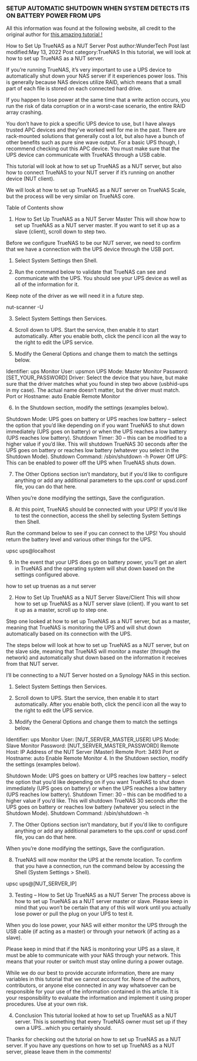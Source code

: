 ### SETUP AUTOMATIC SHUTDOWN WHEN SYSTEM DETECTS ITS ON BATTERY POWER FROM UPS
All this information was found at the following website, all credit to the original author for [this amazing tutorial !](https://www.wundertech.net/how-to-set-up-truenas-as-a-nut-server/)

How to Set Up TrueNAS as a NUT Server
Post author:WunderTech
Post last modified:May 13, 2022
Post category:TrueNAS
In this tutorial, we will look at how to set up TrueNAS as a NUT server.

If you’re running TrueNAS, it’s very important to use a UPS device to automatically shut down your NAS server if it experiences power loss. This is generally because NAS devices utilize RAID, which means that a small part of each file is stored on each connected hard drive.

If you happen to lose power at the same time that a write action occurs, you run the risk of data corruption or in a worst-case scenario, the entire RAID array crashing.

You don’t have to pick a specific UPS device to use, but I have always trusted APC devices and they’ve worked well for me in the past. There are rack-mounted solutions that generally cost a lot, but also have a bunch of other benefits such as pure sine wave output. For a basic UPS though, I recommend checking out this APC device. You must make sure that the UPS device can communicate with TrueNAS through a USB cable.

This tutorial will look at how to set up TrueNAS as a NUT server, but also how to connect TrueNAS to your NUT server if it’s running on another device (NUT client).

We will look at how to set up TrueNAS as a NUT server on TrueNAS Scale, but the process will be very similar on TrueNAS core.

Table of Contents  show 
1. How to Set Up TrueNAS as a NUT Server Master
This will show how to set up TrueNAS as a NUT server master. If you want to set it up as a slave (client), scroll down to step two.

Before we configure TrueNAS to be our NUT server, we need to confirm that we have a connection with the UPS device through the USB port.

1. Select System Settings then Shell.


2. Run the command below to validate that TrueNAS can see and communicate with the UPS. You should see your UPS device as well as all of the information for it.

Keep note of the driver as we will need it in a future step.

nut-scanner -U

3. Select System Settings then Services.

4. Scroll down to UPS. Start the service, then enable it to start automatically. After you enable both, click the pencil icon all the way to the right to edit the UPS service.



5. Modify the General Options and change them to match the settings below.

Identifier: ups
Monitor User: upsmon
UPS Mode: Master
Monitor Password: [SET_YOUR_PASSWORD]
Driver: Select the device that you have, but make sure that the driver matches what you found in step two above (usbhid-ups in my case). The actual name doesn’t matter, but the driver must match.
Port or Hostname: auto
Enable Remote Monitor

6. In the Shutdown section, modify the settings (examples below).

Shutdown Mode: UPS goes on battery or UPS reaches low battery – select the option that you’d like depending on if you want TrueNAS to shut down immediately (UPS goes on battery) or when the UPS reaches a low battery (UPS reaches low battery).
Shutdown Timer: 30 – this can be modified to a higher value if you’d like. This will shutdown TrueNAS 30 seconds after the UPS goes on battery or reaches low battery (whatever you select in the Shutdown Mode).
Shutdown Command: /sbin/shutdown -h
Power Off UPS: This can be enabled to power off the UPS when TrueNAS shuts down.

7. The Other Options section isn’t mandatory, but if you’d like to configure anything or add any additional parameters to the ups.conf or upsd.conf file, you can do that here.

When you’re done modifying the settings, Save the configuration.


8. At this point, TrueNAS should be connected with your UPS! If you’d like to test the connection, access the shell by selecting System Settings then Shell.

Run the command below to see if you can connect to the UPS! You should return the battery level and various other things for the UPS.

upsc ups@localhost

9. In the event that your UPS does go on battery power, you’ll get an alert in TrueNAS and the operating system will shut down based on the settings configured above.

how to set up truenas as a nut server

2. How to Set Up TrueNAS as a NUT Server Slave/Client
This will show how to set up TrueNAS as a NUT server slave (client). If you want to set it up as a master, scroll up to step one.

Step one looked at how to set up TrueNAS as a NUT server, but as a master, meaning that TrueNAS is monitoring the UPS and will shut down automatically based on its connection with the UPS.

The steps below will look at how to set up TrueNAS as a NUT server, but on the slave side, meaning that TrueNAS will monitor a master (through the network) and automatically shut down based on the information it receives from that NUT server.

I’ll be connecting to a NUT Server hosted on a Synology NAS in this section.

1. Select System Settings then Services.


2. Scroll down to UPS. Start the service, then enable it to start automatically. After you enable both, click the pencil icon all the way to the right to edit the UPS service.


3. Modify the General Options and change them to match the settings below.

Identifier: ups
Monitor User: [NUT_SERVER_MASTER_USER]
UPS Mode: Slave
Monitor Password: [NUT_SERVER_MASTER_PASSWORD]
Remote Host: IP Address of the NUT Server (Master)
Remote Port: 3493
Port or Hostname: auto
Enable Remote Monitor
4. In the Shutdown section, modify the settings (examples below).

Shutdown Mode: UPS goes on battery or UPS reaches low battery – select the option that you’d like depending on if you want TrueNAS to shut down immediately (UPS goes on battery) or when the UPS reaches a low battery (UPS reaches low battery).
Shutdown Timer: 30 – this can be modified to a higher value if you’d like. This will shutdown TrueNAS 30 seconds after the UPS goes on battery or reaches low battery (whatever you select in the Shutdown Mode).
Shutdown Command: /sbin/shutdown -h

7. The Other Options section isn’t mandatory, but if you’d like to configure anything or add any additional parameters to the ups.conf or upsd.conf file, you can do that here.

When you’re done modifying the settings, Save the configuration.


8. TrueNAS will now monitor the UPS at the remote location. To confirm that you have a connection, run the command below by accessing the Shell (System Settings > Shell).

upsc ups@[NUT_SERVER_IP]

3. Testing – How to Set Up TrueNAS as a NUT Server
The process above is how to set up TrueNAS as a NUT server master or slave. Please keep in mind that you won’t be certain that any of this will work until you actually lose power or pull the plug on your UPS to test it.

When you do lose power, your NAS will either monitor the UPS through the USB cable (if acting as a master) or through your network (if acting as a slave).

Please keep in mind that if the NAS is monitoring your UPS as a slave, it must be able to communicate with your NAS through your network. This means that your router or switch must stay online during a power outage.

While we do our best to provide accurate information, there are many variables in this tutorial that we cannot account for. None of the authors, contributors, or anyone else connected in any way whatsoever can be responsible for your use of the information contained in this article. It is your responsibility to evaluate the information and implement it using proper procedures. Use at your own risk.

4. Conclusion
This tutorial looked at how to set up TrueNAS as a NUT server. This is something that every TrueNAS owner must set up if they own a UPS…which you certainly should.

Thanks for checking out the tutorial on how to set up TrueNAS as a NUT server. If you have any questions on how to set up TrueNAS as a NUT server, please leave them in the comments!
